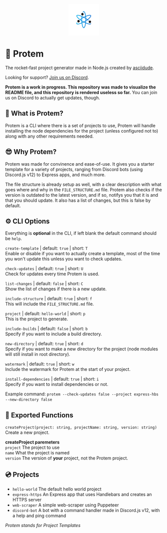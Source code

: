 <p align="center">
    <img src="images/icon.png" style="width:100px;height:100px;" />
</p>

# :rocket: Protem

The rocket-fast project generator made in Node.js created by [asciidude](https://www.github.com/asciidude).

Looking for support? [Join us on Discord](https://discord.gg/NBxHE5UyTD).

<b>Protem is a work in progress. This repository was made to visualize the README file, and this repository is rendered useless so far.</b> You can join us on Discord to actually get updates, though.

## :thinking:  What is Protem?
Protem is a CLI where there is a set of projects to use, Protem will handle installing the node dependencies for the project (unless configured not to) along with any other requirements needed.

## :sunglasses: Why Protem?
Protem was made for convinence and ease-of-use. It gives you a starter template for a variety of projects, ranging from Discord bots (using Discord.js v12) to Express apps, and much more.

The file structure is already setup as well, with a clear description with what goes where and why in the `FILE_STRUCTURE.md` file. Protem also checks if the version is outdated to the latest version, and if so, notifys you that it is and that you should update. It also has a list of changes, but this is false by default.

## :gear: CLI Options
Everything is <b>optional</b> in the CLI, if left blank the default command should be `help`.

`create-template` | default: `true` | short: `T`\
Enable or disable if you want to actually create a template, most of the time you won't update this unless you want to check updates.

`check-updates` | default: `true` | short: `U`\
Check for updates every time Protem is used.

`list-changes` | default: `false` | short: `C`\
Show the list of changes if there is a new update.

`include-structure` | default: `true` | short: `f`\
This will include the `FILE_STRUCTURE.md` file.

`project` | default: `hello-world` | short: `p`\
This is the project to generate.

`include-builds` | default: `false` | short: `b`\
Specify if you want to include a build directory.

`new-directory` | default: `true` | short: `d`\
Specify if you want to make a new directory for the project (node modules will still install in root directory).

`watermark` | default: `true` | short: `w`\
Include the watermark for Protem at the start of your project.

`install-dependencies` | default: `true` | short: `i`\
Specify if you want to install dependencies or not.

Example command: `protem --check-updates false --project express-hbs --new-directory false`

## :robot: Exported Functions
`createProject(project: string, projectName: string, version: string)` Create a new project.

<b>createProject paremeters</b>\
`project` The project to use\
`name` What the project is named\
`version` The version of <b>your</b> project, not the Protem project.

## :cd: Projects

* `hello-world` The default hello world project
* `express-https` An Express app that uses Handlebars and creates an HTTPS server
* `web-scraper` A simple web-scraper using Puppeteer
* `discord-bot` A bot with a command handler made in Discord.js v12, with a help and ping command

<i>Protem stands for Project Templates</i>